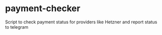 # payment-checker
Script to check payment status for providers like Hetzner and report status to telegram
